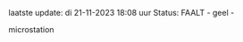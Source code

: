 laatste update: 
di 21-11-2023 18:08   uur 
Status: FAALT - geel - 
<div class="service Y">microstation</div>